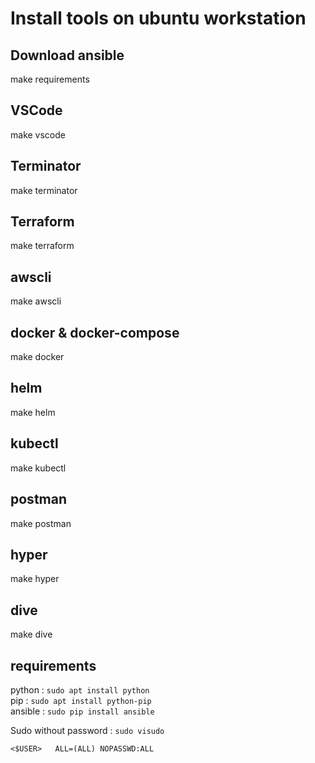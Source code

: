 # Install tools on ubuntu workstation

## Download ansible

make requirements

## VSCode

make vscode

## Terminator

make terminator

## Terraform

make terraform

## awscli

make awscli

## docker & docker-compose

make docker

## helm

make helm

## kubectl

make kubectl

## postman

make postman

## hyper

make hyper

## dive

make dive

## requirements

python : `sudo apt install python`<br>
pip : `sudo apt install python-pip`<br>
ansible : `sudo pip install ansible`<br>

Sudo without password : `sudo visudo`
```
<$USER>   ALL=(ALL) NOPASSWD:ALL
```